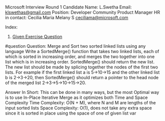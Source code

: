 Microsoft Interview Round 1
Candidate Name: L.Swetha 
Email: klswethas@gmail.com
Position: Developer Community Product Manager
HR in contact: Cecilia Maria Melany S <ceciliama@microsoft.com>

Index: 
1. [Given Exercise Question](#question)




#question
Question: Merge and Sort two sorted linked lists using any language
Write a SortedMerge() function that takes two linked lists, each of which is sorted in increasing order, and merges the two together into one list which is in increasing order. SortedMerge() should return the new list. The new list should be made by splicing together the nodes of the first two lists.
For example if the first linked list a is 5->10->15 and the other linked list b is 2->3->20, then SortedMerge() should return a pointer to the head node of the merged list 2->3->5->10->15->20.


Answer In Short: This can be done in many ways, but the most Optimal way is to use In-Place Iterative Merge as it optimizes both Time and Space Complexity
Time Complexity: O(N + M), where N and M are lengths of the input sorted lists
Space Complexity: O(1), does not take any extra space since it is sorted in place using the space of one of given list var  
